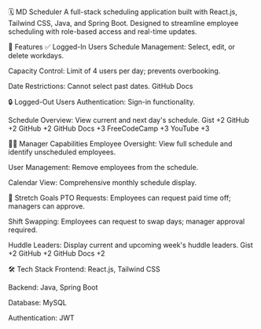 🗓️ MD Scheduler
A full-stack scheduling application built with React.js, Tailwind CSS, Java, and Spring Boot. Designed to streamline employee scheduling with role-based access and real-time updates.

🚀 Features
✅ Logged-In Users
Schedule Management: Select, edit, or delete workdays.

Capacity Control: Limit of 4 users per day; prevents overbooking.

Date Restrictions: Cannot select past dates.
GitHub Docs

🔒 Logged-Out Users
Authentication: Sign-in functionality.

Schedule Overview: View current and next day's schedule.
Gist
+2
GitHub
+2
GitHub
+2
GitHub Docs
+3
FreeCodeCamp
+3
YouTube
+3

👨‍💼 Manager Capabilities
Employee Oversight: View full schedule and identify unscheduled employees.

User Management: Remove employees from the schedule.

Calendar View: Comprehensive monthly schedule display.

🎯 Stretch Goals
PTO Requests: Employees can request paid time off; managers can approve.

Shift Swapping: Employees can request to swap days; manager approval required.

Huddle Leaders: Display current and upcoming week's huddle leaders.
Gist
+2
GitHub
+2
GitHub Docs
+2

🛠️ Tech Stack
Frontend: React.js, Tailwind CSS

Backend: Java, Spring Boot

Database: MySQL

Authentication: JWT
